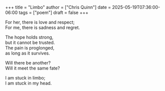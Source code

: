 +++
title = "Limbo"
author = ["Chris Quinn"]
date = 2025-05-19T07:36:00-06:00
tags = ["poem"]
draft = false
+++

For her, there is love and respect;  
For me, there is sadness and regret.  

The hope holds strong,  
but it cannot be trusted.  
The pain is proglonged,  
as long as it survives.  

Will there be another?  
Will it meet the same fate?  

I am stuck in limbo;  
I am stuck in my head.  
